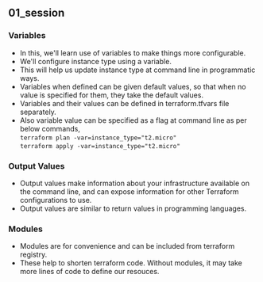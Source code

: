 ## 01_session
### Variables
- In this, we'll learn use of variables to make things more configurable.
- We'll configure instance type using a variable.
- This will help us update instance type at command line in programmatic ways.
- Variables when defined can be given default values, so that when no value is specified for them, they take the default values.
- Variables and their values can be defined in terraform.tfvars file separately.
- Also variable value can be specified as a flag at command line as per below commands,<br>
`terraform plan -var=instance_type="t2.micro"`<br>
`terraform apply -var=instance_type="t2.micro"`

### Output Values
- Output values make information about your infrastructure available on the command line, and can expose information for other Terraform configurations to use. 
- Output values are similar to return values in programming languages.

### Modules
- Modules are for convenience and can be included from terraform registry.
- These help to shorten terraform code. Without modules, it may take more lines of code to define our resouces.
